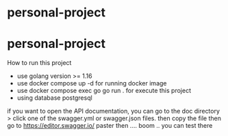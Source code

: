 # personal-project

# personal-project



How to run this project

* use golang version >= 1.16
* use docker compose up -d for running docker image
* use docker compose exec go go run . for execute this project
* using database postgresql


if you want to open the API documentation, you can go to the doc directory > click one of the swagger.yml or swagger.json files.
then copy the file then go to https://editor.swagger.io/ paster then .... boom .. you can test there
